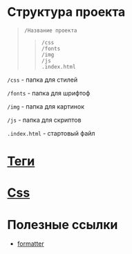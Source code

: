 # Структура проекта

>     /Название проекта 
>>     /css
>>     /fonts
>>     /img
>>     /js
>>     .index.html

`/css` - папка для стилей

`/fonts` - папка для шрифтоф

`/img` - папка для картинок

`/js` - папка для скриптов

`.index.html` - стартовый файл

# [Теги](https://github.com/SuvStreet/Totorial-Front-end/blob/main/%D0%92%D1%91%D1%80%D1%81%D1%82%D0%BA%D0%B0/%D0%A2%D0%B5%D0%B3%D0%B8/README.md "часто используемые теги в HTML")

# [Css](https://github.com/SuvStreet/Totorial-Front-end/tree/main/%D0%92%D1%91%D1%80%D1%81%D1%82%D0%BA%D0%B0/css)

# Полезные ссылки
  * [formatter](https://jsonformatter.org/)
